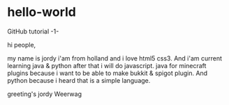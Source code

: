 # hello-world
GitHub tutorial -1-

hi people,

my name is jordy i'am from holland and i love html5 css3. 
And i'am current learning java & python after that i will do javascript.
java for minecraft plugins because i want to be able to make bukkit & spigot plugin.
And python because i heard that is a simple language.

greeting's jordy Weerwag
